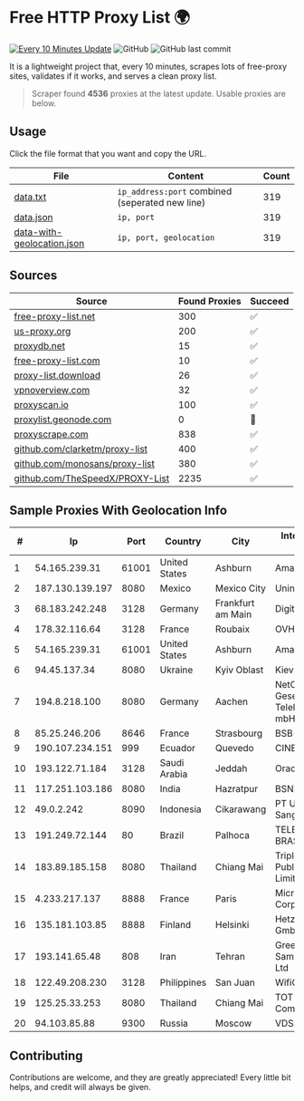
# Free HTTP Proxy List 🌍

[![Every 10 Minutes Update](https://github.com/mertguvencli/http-proxy-list/actions/workflows/main.yml/badge.svg?branch=main)](https://github.com/mertguvencli/http-proxy-list/actions/workflows/main.yml)
![GitHub](https://img.shields.io/github/license/mertguvencli/http-proxy-list)
![GitHub last commit](https://img.shields.io/github/last-commit/mertguvencli/http-proxy-list)

It is a lightweight project that, every 10 minutes, scrapes lots of free-proxy sites, validates if it works, and serves a clean proxy list.


> Scraper found **4536** proxies at the latest update. Usable proxies are below.

## Usage

Click the file format that you want and copy the URL.


|File|Content|Count|
|----|-------|-----|
|[data.txt](https://raw.githubusercontent.com/mertguvencli/http-proxy-list/main/proxy-list/data.txt)|`ip_address:port` combined (seperated new line)|319|
|[data.json](https://raw.githubusercontent.com/mertguvencli/http-proxy-list/main/proxy-list/data.json)|`ip, port`|319|
|[data-with-geolocation.json](https://raw.githubusercontent.com/mertguvencli/http-proxy-list/main/proxy-list/data-with-geolocation.json)|`ip, port, geolocation`|319|

## Sources

|Source|Found Proxies|Succeed|
|------|-------------|-------|
|[free-proxy-list.net](https://free-proxy-list.net)|300|✅|
|[us-proxy.org](https://www.us-proxy.org)|200|✅|
|[proxydb.net](http://proxydb.net)|15|✅|
|[free-proxy-list.com](https://free-proxy-list.com/?page=&port=&type%5B%5D=http&type%5B%5D=https&up_time=0&search=Search)|10|✅|
|[proxy-list.download](https://www.proxy-list.download/HTTP)|26|✅|
|[vpnoverview.com](https://vpnoverview.com/privacy/anonymous-browsing/free-proxy-servers)|32|✅|
|[proxyscan.io](https://www.proxyscan.io)|100|✅|
|[proxylist.geonode.com](https://proxylist.geonode.com/api/proxy-list?limit=300&page=1&sort_by=lastChecked&sort_type=desc&protocols=http,https)|0|🚫|
|[proxyscrape.com](https://api.proxyscrape.com/v2/?request=displayproxies&protocol=http&timeout=10000&country=all&ssl=all&anonymity=all)|838|✅|
|[github.com/clarketm/proxy-list](https://raw.githubusercontent.com/clarketm/proxy-list/master/proxy-list-raw.txt)|400|✅|
|[github.com/monosans/proxy-list](https://raw.githubusercontent.com/monosans/proxy-list/main/proxies/http.txt)|380|✅|
|[github.com/TheSpeedX/PROXY-List](https://raw.githubusercontent.com/TheSpeedX/PROXY-List/master/http.txt)|2235|✅|


## Sample Proxies With Geolocation Info

|#|Ip|Port|Country|City|Internet Service Provider|
|-|--|----|-------|----|-------------------------|
|1|54.165.239.31|61001|United States|Ashburn|Amazon.com, Inc.|
|2|187.130.139.197|8080|Mexico|Mexico City|Uninet S.A. de C.V.|
|3|68.183.242.248|3128|Germany|Frankfurt am Main|DigitalOcean, LLC|
|4|178.32.116.64|3128|France|Roubaix|OVH SAS|
|5|54.165.239.31|61001|United States|Ashburn|Amazon.com, Inc.|
|6|94.45.137.34|8080|Ukraine|Kyiv Oblast|Kievline LLC|
|7|194.8.218.100|8080|Germany|Aachen|NetCologne Gesellschaft fur Telekommunikation mbH|
|8|85.25.246.206|8646|France|Strasbourg|BSB-SERVICE|
|9|190.107.234.151|999|Ecuador|Quevedo|CINECABLE TV|
|10|193.122.71.184|3128|Saudi Arabia|Jeddah|Oracle Corporation|
|11|117.251.103.186|8080|India|Hazratpur|BSNL Internet|
|12|49.0.2.242|8090|Indonesia|Cikarawang|PT Usaha Adi Sanggoro|
|13|191.249.72.144|80|Brazil|Palhoca|TELEFÔNICA BRASIL S.A|
|14|183.89.185.158|8080|Thailand|Chiang Mai|Triple T Broadband Public Company Limited|
|15|4.233.217.137|8888|France|Paris|Microsoft Corporation|
|16|135.181.103.85|8888|Finland|Helsinki|Hetzner Online GmbH|
|17|193.141.65.48|808|Iran|Tehran|Green Web Samaneh Novin Co Ltd|
|18|122.49.208.230|3128|Philippines|San Juan|WifiCity, Inc|
|19|125.25.33.253|8080|Thailand|Chiang Mai|TOT Public Company Limited|
|20|94.103.85.88|9300|Russia|Moscow|VDSINA|



## Contributing

Contributions are welcome, and they are greatly appreciated! Every
little bit helps, and credit will always be given.

